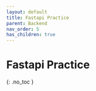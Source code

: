 ```yaml
---
layout: default
title: Fastapi Practice
parent: Backend
nav_order: 5
has_children: true
---
```


# Fastapi Practice
{: .no_toc }
